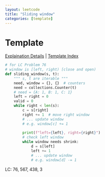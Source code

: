 ```yaml
---
layout: leetcode
title: "Sliding window"
categories: [template]
---
```


# Template

[Explaination Details](./sliding_window_summary) | [Template Index](/template/template_list)

```python
# for LC Problem 76
# window is [left, right) [close and open)
def sliding_window(s, t):
    """ s, t are iterable """
    need, window = {}, {}  # counters
    need = collections.Counter(t)
    # need = {A: 1, B: 1, C: 1}
    left = right = 0
    valid = 0
    while right < len(s):
        c = s[right]
        right += 1  # move right window
        # ... update window
        # e.g. window[c] += 1
        
        print(f"left={left}, right={right}")
        # check left window
        while window needs shrink:
            d = s[left]
            left += 1
            # ... update window
            # e.g. window[d] -= 1
```

LC: 76, 567, 438, 3